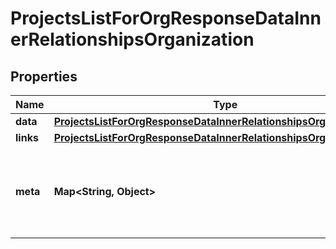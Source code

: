 

# ProjectsListForOrgResponseDataInnerRelationshipsOrganization


## Properties

| Name | Type | Description | Notes |
|------------ | ------------- | ------------- | -------------|
|**data** | [**ProjectsListForOrgResponseDataInnerRelationshipsOrganizationData**](ProjectsListForOrgResponseDataInnerRelationshipsOrganizationData.md) |  |  |
|**links** | [**ProjectsListForOrgResponseDataInnerRelationshipsOrganizationLinks**](ProjectsListForOrgResponseDataInnerRelationshipsOrganizationLinks.md) |  |  |
|**meta** | **Map&lt;String, Object&gt;** | Free-form object that may contain non-standard information. |  [optional] |



